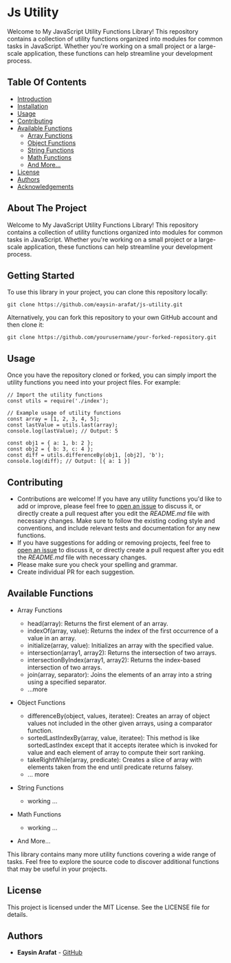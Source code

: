 <br/>
<p align="center">
  <h1 align="left">Js Utility</h2>
</p>

Welcome to My JavaScript Utility Functions Library! This repository contains a collection of utility functions organized into modules for common tasks in JavaScript. Whether you're working on a small project or a large-scale application, these functions can help streamline your development process.

## Table Of Contents

- [Introduction](#Introduction)
- [Installation](#Installation)
- [Usage](#Usage)
- [Contributing](#Contributing)
- [Available Functions](#AvailableFunctions)
  - [Array Functions](#array-functions)
  - [Object Functions](#object-functions)
  - [String Functions](#string-functions)
  - [Math Functions](#math-functions)
  - [And More...](#and-more)
- [License](#License)
- [Authors](#authors)
- [Acknowledgements](#acknowledgements)

## About The Project

Welcome to My JavaScript Utility Functions Library! This repository contains a collection of utility functions organized into modules for common tasks in JavaScript. Whether you're working on a small project or a large-scale application, these functions can help streamline your development process.

## Getting Started

To use this library in your project, you can clone this repository locally:

```
git clone https://github.com/eaysin-arafat/js-utility.git
```

Alternatively, you can fork this repository to your own GitHub account and then clone it:

```
git clone https://github.com/yourusername/your-forked-repository.git
```

## Usage

Once you have the repository cloned or forked, you can simply import the utility functions you need into your project files. For example:

```
// Import the utility functions
const utils = require('./index');

// Example usage of utility functions
const array = [1, 2, 3, 4, 5];
const lastValue = utils.last(array);
console.log(lastValue); // Output: 5

const obj1 = { a: 1, b: 2 };
const obj2 = { b: 3, c: 4 };
const diff = utils.differenceBy(obj1, [obj2], 'b');
console.log(diff); // Output: [{ a: 1 }]
```

## Contributing

- Contributions are welcome! If you have any utility functions you'd like to add or improve, please feel free to [open an issue](https://github.com/eaysin-arafat/js-utility/issues) to discuss it, or directly create a pull request after you edit the _README.md_ file with necessary changes. Make sure to follow the existing coding style and conventions, and include relevant tests and documentation for any new functions.
- If you have suggestions for adding or removing projects, feel free to [open an issue](https://github.com/eaysin-arafat/js-utility/issues) to discuss it, or directly create a pull request after you edit the _README.md_ file with necessary changes.
- Please make sure you check your spelling and grammar.
- Create individual PR for each suggestion.

## Available Functions

- Array Functions

  - head(array): Returns the first element of an array.
  - indexOf(array, value): Returns the index of the first occurrence of a value in an array.
  - initialize(array, value): Initializes an array with the specified value.
  - intersection(array1, array2): Returns the intersection of two arrays.
  - intersectionByIndex(array1, array2): Returns the index-based intersection of two arrays.
  - join(array, separator): Joins the elements of an array into a string using a specified separator.
  - ...more

- Object Functions

  - differenceBy(object, values, iteratee): Creates an array of object values not included in the other given arrays, using a comparator function.
  - sortedLastIndexBy(array, value, iteratee): This method is like sortedLastIndex except that it accepts iteratee which is invoked for value and each element of array to compute their sort ranking.
  - takeRightWhile(array, predicate): Creates a slice of array with elements taken from the end until predicate returns falsey.
  - ... more

- String Functions

  - working ...

- Math Functions
  - working ...
- And More...

This library contains many more utility functions covering a wide range of tasks. Feel free to explore the source code to discover additional functions that may be useful in your projects.

## License

This project is licensed under the MIT License. See the LICENSE file for details.

## Authors

- **Eaysin Arafat** - [GitHub](https://github.com/eaysin-arafat)
